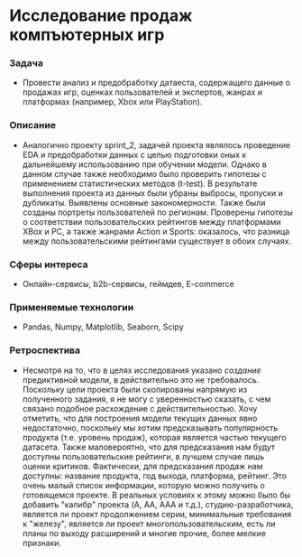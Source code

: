 # Исследование продаж компъютерных игр

### Задача  
- Провести анализ и предобработку датаеста, содержащего данные о продажах игр, оценках пользователей и экспертов, жанрах и платформах (например, Xbox или PlayStation).  

### Описание
- Аналогично проекту sprint_2, задачей проекта являлось проведение EDA и предобработки данных с целью подготовки оных к дальнейшему использованию при обучении модели. Однако в данном случае также необходимо было проверить гипотезы с применением статистических методов (t-test). В результате выполнения проекта из данных были убраны выбросы, пропуски и дубликаты. Выявлены основные закономерности. Также были созданы портреты пользователей по регионам. Проверены гипотезы о соответствии пользовательских рейтингов между платформами XBox и PC, а также жанрами Action и Sports: оказалось, что разница между пользовательскими рейтингами существует в обоих случаях. 

### Сферы интереса
- Онлайн-сервисы, b2b-сервисы, геймдев, E-commerce

### Применяемые технологии
- Pandas, Numpy, Matplotlib, Seaborn, Scipy

### Ретроспектива
- Несмотря на то, что в целях исследования указано _создание_ предиктивной модели, в действительно это не требовалось. Поскольку цели проекта были скопированы напрямую из полученного задания, я не могу с уверенностью сказать, с чем связано подобное расхождение с действительностью. Хочу отметить, что для построения модели текущих данных явно недостаточно, поскольку мы хотим предсказывать популярность продукта (т.е. уровень продаж), которая является частью текущего датасета. Также маловероятно, что для предсказания нам будут доступны пользовательские рейтинги, в лучшем случае лишь оценки критиков. Фактически, для предсказания продаж нам доступны: название продукта, год выхода, платформа, рейтинг. Это очень малый список информации, которую можно получить о готовящемся проекте. В реальных условиях к этому можно было бы добавить "калибр" проекта (A, AA, AAA и т.д.), студию-разработчика, является ли проект продолжением серии, минимальные требования к "железу", является ли проект многопользовательским, есть ли планы по выходу расширений и многие прочие, более мелкие признаки.  
